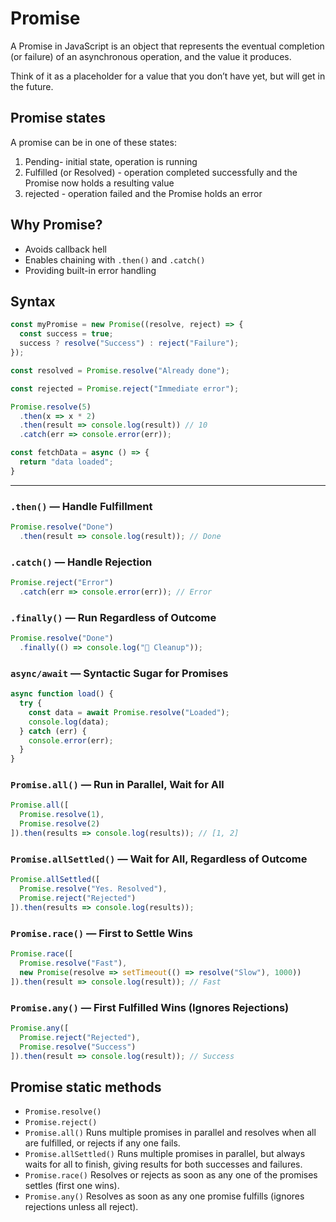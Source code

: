 # Promise

A Promise in JavaScript is an object that represents the eventual completion (or failure) of an asynchronous operation, and the value it produces.

Think of it as a placeholder for a value that you don’t have yet, but will get in the future.

## Promise states

A promise can be in one of these states:

1. Pending- initial state, operation is running
2. Fulfilled (or Resolved) - operation completed successfully and the Promise now holds a resulting value
3. rejected - operation failed and the Promise holds an error

## Why Promise?

- Avoids callback hell
- Enables chaining with `.then()` and `.catch()`
- Providing built-in error handling

## Syntax

```js
const myPromise = new Promise((resolve, reject) => {
  const success = true;
  success ? resolve("Success") : reject("Failure");
});
```

```js
const resolved = Promise.resolve("Already done");
```

```js
const rejected = Promise.reject("Immediate error");
```

```js
Promise.resolve(5)
  .then(x => x * 2)
  .then(result => console.log(result)) // 10
  .catch(err => console.error(err));
```

```js
const fetchData = async () => {
  return "data loaded";
}
```

---

### **`.then()` — Handle Fulfillment**

```js
Promise.resolve("Done")
  .then(result => console.log(result)); // Done
```


### **`.catch()` — Handle Rejection**

```js
Promise.reject("Error")
  .catch(err => console.error(err)); // Error
```


### **`.finally()` — Run Regardless of Outcome**

```js
Promise.resolve("Done")
  .finally(() => console.log("🧹 Cleanup"));
```

### **`async/await` — Syntactic Sugar for Promises**

```js
async function load() {
  try {
    const data = await Promise.resolve("Loaded");
    console.log(data);
  } catch (err) {
    console.error(err);
  }
}
```

### **`Promise.all()` — Run in Parallel, Wait for All**

```js
Promise.all([
  Promise.resolve(1),
  Promise.resolve(2)
]).then(results => console.log(results)); // [1, 2]
```


### **`Promise.allSettled()` — Wait for All, Regardless of Outcome**

```js
Promise.allSettled([
  Promise.resolve("Yes. Resolved"),
  Promise.reject("Rejected")
]).then(results => console.log(results));
```


### **`Promise.race()` — First to Settle Wins**

```js
Promise.race([
  Promise.resolve("Fast"),
  new Promise(resolve => setTimeout(() => resolve("Slow"), 1000))
]).then(result => console.log(result)); // Fast
```


### **`Promise.any()` — First Fulfilled Wins (Ignores Rejections)**

```js
Promise.any([
  Promise.reject("Rejected"),
  Promise.resolve("Success")
]).then(result => console.log(result)); // Success
```

## Promise static methods
- `Promise.resolve()`
- `Promise.reject()`
- `Promise.all()` Runs multiple promises in parallel and resolves when all are fulfilled, or rejects if any one fails.
- `Promise.allSettled()` Runs multiple promises in parallel, but always waits for all to finish, giving results for both successes and failures.
- `Promise.race()` Resolves or rejects as soon as any one of the promises settles (first one wins).
- `Promise.any()` Resolves as soon as any one promise fulfills (ignores rejections unless all reject).